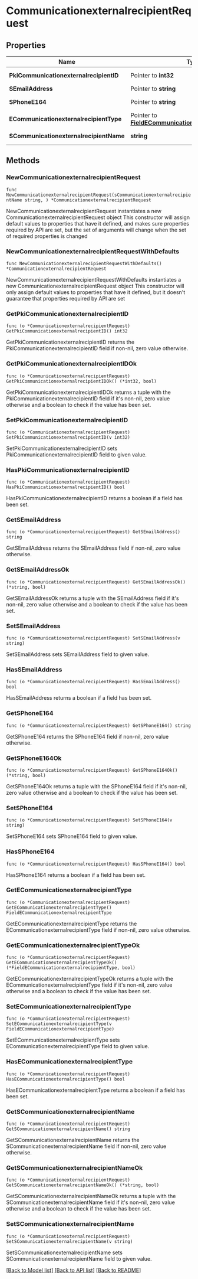 # CommunicationexternalrecipientRequest

## Properties

Name | Type | Description | Notes
------------ | ------------- | ------------- | -------------
**PkiCommunicationexternalrecipientID** | Pointer to **int32** | The unique ID of the Communicationexternalrecipient | [optional] 
**SEmailAddress** | Pointer to **string** | The email address. | [optional] 
**SPhoneE164** | Pointer to **string** | A phone number in E.164 Format | [optional] 
**ECommunicationexternalrecipientType** | Pointer to [**FieldECommunicationexternalrecipientType**](FieldECommunicationexternalrecipientType.md) |  | [optional] 
**SCommunicationexternalrecipientName** | **string** | The name of the Communicationexternalrecipient | 

## Methods

### NewCommunicationexternalrecipientRequest

`func NewCommunicationexternalrecipientRequest(sCommunicationexternalrecipientName string, ) *CommunicationexternalrecipientRequest`

NewCommunicationexternalrecipientRequest instantiates a new CommunicationexternalrecipientRequest object
This constructor will assign default values to properties that have it defined,
and makes sure properties required by API are set, but the set of arguments
will change when the set of required properties is changed

### NewCommunicationexternalrecipientRequestWithDefaults

`func NewCommunicationexternalrecipientRequestWithDefaults() *CommunicationexternalrecipientRequest`

NewCommunicationexternalrecipientRequestWithDefaults instantiates a new CommunicationexternalrecipientRequest object
This constructor will only assign default values to properties that have it defined,
but it doesn't guarantee that properties required by API are set

### GetPkiCommunicationexternalrecipientID

`func (o *CommunicationexternalrecipientRequest) GetPkiCommunicationexternalrecipientID() int32`

GetPkiCommunicationexternalrecipientID returns the PkiCommunicationexternalrecipientID field if non-nil, zero value otherwise.

### GetPkiCommunicationexternalrecipientIDOk

`func (o *CommunicationexternalrecipientRequest) GetPkiCommunicationexternalrecipientIDOk() (*int32, bool)`

GetPkiCommunicationexternalrecipientIDOk returns a tuple with the PkiCommunicationexternalrecipientID field if it's non-nil, zero value otherwise
and a boolean to check if the value has been set.

### SetPkiCommunicationexternalrecipientID

`func (o *CommunicationexternalrecipientRequest) SetPkiCommunicationexternalrecipientID(v int32)`

SetPkiCommunicationexternalrecipientID sets PkiCommunicationexternalrecipientID field to given value.

### HasPkiCommunicationexternalrecipientID

`func (o *CommunicationexternalrecipientRequest) HasPkiCommunicationexternalrecipientID() bool`

HasPkiCommunicationexternalrecipientID returns a boolean if a field has been set.

### GetSEmailAddress

`func (o *CommunicationexternalrecipientRequest) GetSEmailAddress() string`

GetSEmailAddress returns the SEmailAddress field if non-nil, zero value otherwise.

### GetSEmailAddressOk

`func (o *CommunicationexternalrecipientRequest) GetSEmailAddressOk() (*string, bool)`

GetSEmailAddressOk returns a tuple with the SEmailAddress field if it's non-nil, zero value otherwise
and a boolean to check if the value has been set.

### SetSEmailAddress

`func (o *CommunicationexternalrecipientRequest) SetSEmailAddress(v string)`

SetSEmailAddress sets SEmailAddress field to given value.

### HasSEmailAddress

`func (o *CommunicationexternalrecipientRequest) HasSEmailAddress() bool`

HasSEmailAddress returns a boolean if a field has been set.

### GetSPhoneE164

`func (o *CommunicationexternalrecipientRequest) GetSPhoneE164() string`

GetSPhoneE164 returns the SPhoneE164 field if non-nil, zero value otherwise.

### GetSPhoneE164Ok

`func (o *CommunicationexternalrecipientRequest) GetSPhoneE164Ok() (*string, bool)`

GetSPhoneE164Ok returns a tuple with the SPhoneE164 field if it's non-nil, zero value otherwise
and a boolean to check if the value has been set.

### SetSPhoneE164

`func (o *CommunicationexternalrecipientRequest) SetSPhoneE164(v string)`

SetSPhoneE164 sets SPhoneE164 field to given value.

### HasSPhoneE164

`func (o *CommunicationexternalrecipientRequest) HasSPhoneE164() bool`

HasSPhoneE164 returns a boolean if a field has been set.

### GetECommunicationexternalrecipientType

`func (o *CommunicationexternalrecipientRequest) GetECommunicationexternalrecipientType() FieldECommunicationexternalrecipientType`

GetECommunicationexternalrecipientType returns the ECommunicationexternalrecipientType field if non-nil, zero value otherwise.

### GetECommunicationexternalrecipientTypeOk

`func (o *CommunicationexternalrecipientRequest) GetECommunicationexternalrecipientTypeOk() (*FieldECommunicationexternalrecipientType, bool)`

GetECommunicationexternalrecipientTypeOk returns a tuple with the ECommunicationexternalrecipientType field if it's non-nil, zero value otherwise
and a boolean to check if the value has been set.

### SetECommunicationexternalrecipientType

`func (o *CommunicationexternalrecipientRequest) SetECommunicationexternalrecipientType(v FieldECommunicationexternalrecipientType)`

SetECommunicationexternalrecipientType sets ECommunicationexternalrecipientType field to given value.

### HasECommunicationexternalrecipientType

`func (o *CommunicationexternalrecipientRequest) HasECommunicationexternalrecipientType() bool`

HasECommunicationexternalrecipientType returns a boolean if a field has been set.

### GetSCommunicationexternalrecipientName

`func (o *CommunicationexternalrecipientRequest) GetSCommunicationexternalrecipientName() string`

GetSCommunicationexternalrecipientName returns the SCommunicationexternalrecipientName field if non-nil, zero value otherwise.

### GetSCommunicationexternalrecipientNameOk

`func (o *CommunicationexternalrecipientRequest) GetSCommunicationexternalrecipientNameOk() (*string, bool)`

GetSCommunicationexternalrecipientNameOk returns a tuple with the SCommunicationexternalrecipientName field if it's non-nil, zero value otherwise
and a boolean to check if the value has been set.

### SetSCommunicationexternalrecipientName

`func (o *CommunicationexternalrecipientRequest) SetSCommunicationexternalrecipientName(v string)`

SetSCommunicationexternalrecipientName sets SCommunicationexternalrecipientName field to given value.



[[Back to Model list]](../README.md#documentation-for-models) [[Back to API list]](../README.md#documentation-for-api-endpoints) [[Back to README]](../README.md)


